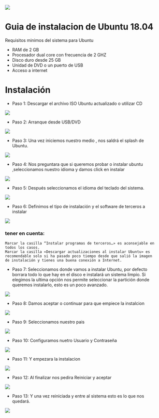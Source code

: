 ![](https://raw.githubusercontent.com/IvetteCh/PVT_install/main/screenshot_Install/1c8852654b45564ce024a199de3998fa.jpg)

# Guia de instalacion de Ubuntu 18.04

Requisitos minimos del sistema para Ubuntu 

- RAM de 2 GB
- Procesador dual core con frecuencia de  2 GHZ
- Disco duro desde 25 GB
- Unidad  de DVD o un puerto de USB 
- Acceso a internet

# Instalación

- Paso 1: Descargar el archivo ISO Ubuntu actualizado o utilizar CD 

![](https://raw.githubusercontent.com/IvetteCh/PVT_install/main/screenshot_Install/skDUWAAa_400x400.jpg)

- Paso 2: Arranque desde USB/DVD 

![](https://raw.githubusercontent.com/IvetteCh/PVT_install/main/screenshot_Install/usb-booteable.jpg)

- Paso 3: Una vez iniciemos nuestro medio , nos saldrá el splash de Ubuntu.
  
![](https://raw.githubusercontent.com/IvetteCh/PVT_install/main/screenshot_Install/D186q.png)

- Paso 4: Nos preguntara que si queremos probar o instalar ubuntu ,seleccionamos nuestro idioma y damos click en instalar

![](https://raw.githubusercontent.com/IvetteCh/PVT_install/main/screenshot_Install/ubuntu_install1.png)

- Paso 5: Después seleccionamos el idioma del teclado del sistema.

![](https://raw.githubusercontent.com/IvetteCh/PVT_install/main/screenshot_Install/2-instalacion_ubuntu-seleccion_de_idioma_de_teclado.png)

- Paso 6: Definimos el tipo de instalación y el software de terceros a instalar 

![](https://raw.githubusercontent.com/IvetteCh/PVT_install/main/screenshot_Install/3-instalacion_ubuntu-definicion-tipo-instalacion.png)

  ### tener en cuenta:
    Marcar la casilla “Instalar programas de terceros…» es aconsejable en todos los casos.
    Marcar la casilla «Descargar actualizaciones al instalar Ubuntu» es recomendable solo si ha pasado poco tiempo desde que salió la imagen de instalación y tienes una buena conexión a Internet.

- Paso 7: Seleccionamos donde vamos a instalar Ubuntu, por defecto borrara todo lo que hay en el disco e instalará un sistema limpio. Si elegimos la ultima opción nos permite seleccionar la partición donde queremos instalarlo, esto es un poco avanzado.

![](https://raw.githubusercontent.com/IvetteCh/PVT_install/main/screenshot_Install/4-instalacion-ubuntu-definicion-de-disco-particion.png)

- Paso 8: Damos aceptar o continuar para que empiece la instalcion 

![](https://raw.githubusercontent.com/IvetteCh/PVT_install/main/screenshot_Install/5-instalacion-ubuntu-definicion-de-disco-particion_2.png)

- Paso 9: Seleccionamos nuestro pais 

![](https://raw.githubusercontent.com/IvetteCh/PVT_install/main/screenshot_Install/Captura-de-pantalla-de-2017-10-15-17-53-16.png)

- Paso 10: Configuramos nuetro Usuario y Contraseña 

![](https://raw.githubusercontent.com/IvetteCh/PVT_install/main/screenshot_Install/7-instalacion-ubuntu-datos_de_usuario.png)

- Paso 11: Y empezara la instalacion 

![](https://raw.githubusercontent.com/IvetteCh/PVT_install/main/screenshot_Install/8-instalacion-ubuntu-proceso-de-instalacion.png)

- Paso 12: Al finalizar nos pedira Reiniciar y aceptar 

![](https://raw.githubusercontent.com/IvetteCh/PVT_install/main/screenshot_Install/9-instalacion-ubuntu-fin-de-instalacion.png)

- Paso 13: Y una vez reiniciada y entre al  sistema esto es lo que nos quedará. 


![](https://raw.githubusercontent.com/IvetteCh/PVT_install/main/screenshot_Install/ubuntu-gnome.jpg)